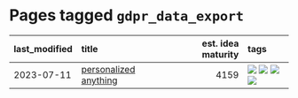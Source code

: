 # Pages tagged `gdpr_data_export`

|last_modified|title|est. idea maturity|tags
|:---|:---|---:|:---|
|2023-07-11|[personalized anything](../personalized_anything.md)|4159|[![](https://img.shields.io/badge/tag-gdpr_data_export-b0d845)](../tags/gdpr_data_export.md) [![](https://img.shields.io/badge/tag-llm-913db)](../tags/llm.md) [![](https://img.shields.io/badge/tag-personalization-6ee5de)](../tags/personalization.md) [![](https://img.shields.io/badge/tag-productivity-48b79f)](../tags/productivity.md)|